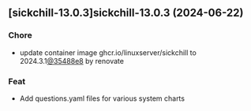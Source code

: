 

## [sickchill-13.0.3]sickchill-13.0.3 (2024-06-22)

### Chore



- update container image ghcr.io/linuxserver/sickchill to 2024.3.1[@35488e8](https://github.com/35488e8) by renovate

### Feat



- Add questions.yaml files for various system charts